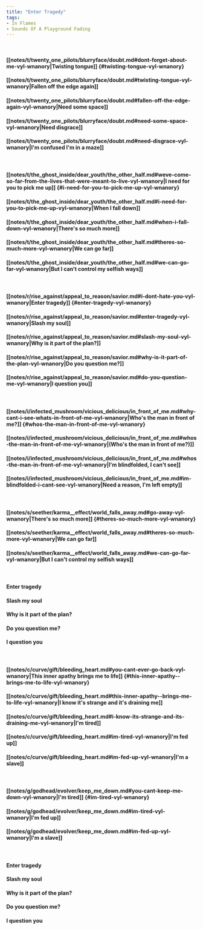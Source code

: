 ```yaml
---
title: "Enter Tragedy"
tags:
- In Flames
- Sounds Of A Playground Fading
---
```

&nbsp;
#### [[notes/t/twenty_one_pilots/blurryface/doubt.md#dont-forget-about-me-vyl-wnanory|Twisting tongue]] {#twisting-tongue-vyl-wnanory}
#### [[notes/t/twenty_one_pilots/blurryface/doubt.md#twisting-tongue-vyl-wnanory|Fallen off the edge again]]
#### [[notes/t/twenty_one_pilots/blurryface/doubt.md#fallen-off-the-edge-again-vyl-wnanory|Need some space]]
#### [[notes/t/twenty_one_pilots/blurryface/doubt.md#need-some-space-vyl-wnanory|Need disgrace]]
#### [[notes/t/twenty_one_pilots/blurryface/doubt.md#need-disgrace-vyl-wnanory|I'm confused I'm in a maze]]
&nbsp;
#### [[notes/t/the_ghost_inside/dear_youth/the_other_half.md#weve-come-so-far-from-the-lives-that-were-meant-to-live-vyl-wnanory|I need for you to pick me up]] {#i-need-for-you-to-pick-me-up-vyl-wnanory}
#### [[notes/t/the_ghost_inside/dear_youth/the_other_half.md#i-need-for-you-to-pick-me-up-vyl-wnanory|When I fall down]]
#### [[notes/t/the_ghost_inside/dear_youth/the_other_half.md#when-i-fall-down-vyl-wnanory|There's so much more]]
#### [[notes/t/the_ghost_inside/dear_youth/the_other_half.md#theres-so-much-more-vyl-wnanory|We can go far]]
#### [[notes/t/the_ghost_inside/dear_youth/the_other_half.md#we-can-go-far-vyl-wnanory|But I can't control my selfish ways]]
&nbsp;
#### [[notes/r/rise_against/appeal_to_reason/savior.md#i-dont-hate-you-vyl-wnanory|Enter tragedy]] {#enter-tragedy-vyl-wnanory}
#### [[notes/r/rise_against/appeal_to_reason/savior.md#enter-tragedy-vyl-wnanory|Slash my soul]]
#### [[notes/r/rise_against/appeal_to_reason/savior.md#slash-my-soul-vyl-wnanory|Why is it part of the plan?]]
#### [[notes/r/rise_against/appeal_to_reason/savior.md#why-is-it-part-of-the-plan-vyl-wnanory|Do you question me?]]
#### [[notes/r/rise_against/appeal_to_reason/savior.md#do-you-question-me-vyl-wnanory|I question you]]
&nbsp;
#### [[notes/i/infected_mushroom/vicious_delicious/in_front_of_me.md#why-cant-i-see-whats-in-front-of-me-vyl-wnanory|Who's the man in front of me?]] {#whos-the-man-in-front-of-me-vyl-wnanory}
#### [[notes/i/infected_mushroom/vicious_delicious/in_front_of_me.md#whos-the-man-in-front-of-me-vyl-wnanory|(Who's the man in front of me?)]]
#### [[notes/i/infected_mushroom/vicious_delicious/in_front_of_me.md#whos-the-man-in-front-of-me-vyl-wnanory|I'm blindfolded, I can't see]]
#### [[notes/i/infected_mushroom/vicious_delicious/in_front_of_me.md#im-blindfolded-i-cant-see-vyl-wnanory|Need a reason, I'm left empty]]
&nbsp;
#### [[notes/s/seether/karma__effect/world_falls_away.md#go-away-vyl-wnanory|There's so much more]] {#theres-so-much-more-vyl-wnanory}
#### [[notes/s/seether/karma__effect/world_falls_away.md#theres-so-much-more-vyl-wnanory|We can go far]]
#### [[notes/s/seether/karma__effect/world_falls_away.md#we-can-go-far-vyl-wnanory|But I can't control my selfish ways]]
&nbsp;
#### Enter tragedy
#### Slash my soul
#### Why is it part of the plan?
#### Do you question me?
#### I question you
&nbsp;
#### [[notes/c/curve/gift/bleeding_heart.md#you-cant-ever-go-back-vyl-wnanory|This inner apathy  brings me to life]] {#this-inner-apathy--brings-me-to-life-vyl-wnanory}
#### [[notes/c/curve/gift/bleeding_heart.md#this-inner-apathy--brings-me-to-life-vyl-wnanory|I know it's strange and it's draining me]]
#### [[notes/c/curve/gift/bleeding_heart.md#i-know-its-strange-and-its-draining-me-vyl-wnanory|I'm tired]]
#### [[notes/c/curve/gift/bleeding_heart.md#im-tired-vyl-wnanory|I'm fed up]]
#### [[notes/c/curve/gift/bleeding_heart.md#im-fed-up-vyl-wnanory|I'm a slave]]
&nbsp;
#### [[notes/g/godhead/evolver/keep_me_down.md#you-cant-keep-me-down-vyl-wnanory|I'm tired]] {#im-tired-vyl-wnanory}
#### [[notes/g/godhead/evolver/keep_me_down.md#im-tired-vyl-wnanory|I'm fed up]]
#### [[notes/g/godhead/evolver/keep_me_down.md#im-fed-up-vyl-wnanory|I'm a slave]]
&nbsp;
#### Enter tragedy
#### Slash my soul
#### Why is it part of the plan?
#### Do you question me?
#### I question you

